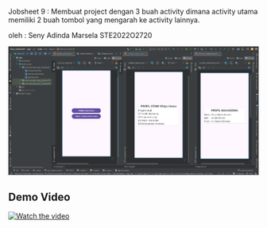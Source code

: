 Jobsheet 9 : Membuat project dengan 3 buah activity dimana activity utama memiliki 2 buah tombol yang mengarah ke activity lainnya.

oleh : Seny Adinda Marsela STE2022O2720

![](https://github.com/SenyAdinda/Seny-Jobsheet9/blob/main/Seny_Jobsheet9.png)

## Demo Video

[![Watch the video](https://img.youtube.com/vi/VIDEO_ID/maxresdefault.jpg)](h[ttps://youtu.be/VIDEO_ID](https://youtu.be/Cyk5Aqx9TkA?feature=shared))

